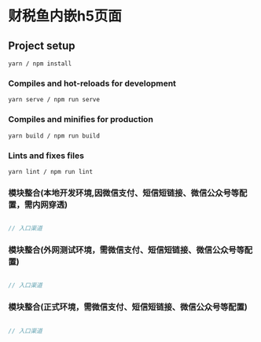 # 财税鱼内嵌h5页面

## Project setup
```
yarn / npm install
```

### Compiles and hot-reloads for development
```
yarn serve / npm run serve
```

### Compiles and minifies for production
```
yarn build / npm run build
```

### Lints and fixes files
```
yarn lint / npm run lint
```

### 模块整合(本地开发环境,因微信支付、短信短链接、微信公众号等配置，需内网穿透)

```javascript

// 入口渠道

```

### 模块整合(外网测试环境，需微信支付、短信短链接、微信公众号等配置)

```javascript

// 入口渠道

```

### 模块整合(正式环境，需微信支付、短信短链接、微信公众号等配置)

```javascript

// 入口渠道

```
